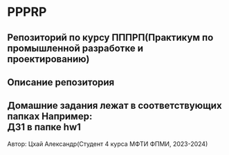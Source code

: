 # PPPRP
Репозиторий по курсу ПППРП(Практикум по промышленной разработке и проектированию)
---
## Описание репозитория
Домашние задания лежат в соответствующих папках
Например:  
ДЗ1 в папке hw1
---
Автор: Цхай Александр(Студент 4 курса МФТИ ФПМИ, 2023-2024)